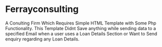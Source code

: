 # Ferrayconsulting
 A Conulting Firm Which Requires Simple HTML Template with Some Php Functionality. This Template Didnt Save anything while sending data to a specified Email when a user uses a Loan Details Section or Want to Send enquiry regarding any Loan Details.

